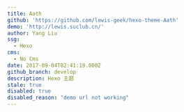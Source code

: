 ```yaml
---
title: Aath
github: 'https://github.com/lewis-geek/hexo-theme-Aath'
demo: 'http://lewis.suclub.cn/'
author: Yang Liu
ssg:
  - Hexo
cms:
  - No Cms
date: 2017-09-04T02:41:19.000Z
github_branch: develop
description: Hexo 主题
stale: true
disabled: true
disabled_reason: "demo url not working"
---
```

